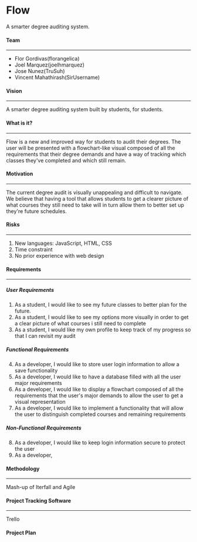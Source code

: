 Flow
======
A smarter degree auditing system.

#### Team
---
- Flor Gordivas(florangelica)
- Joel Marquez(joelhmarquez)
- Jose Nunez(TruSuh)
- Vincent Mahathirash(SirUsername)

#### Vision
---
A smarter degree auditing system built by students, for students.

#### What is it?
---
Flow is a new and improved way for students to audit their degrees. The user will be presented with a flowchart-like visual composed of all the requirements that their degree demands and have a way of tracking which classes they've completed and which still remain. 

#### Motivation
---
The current degree audit is visually unappealing and difficult to navigate. We believe that having a tool that allows students to get a clearer picture of what courses they still need to take will in turn allow them to better set up they're future schedules.

#### Risks
---
1. New languages: JavaScript, HTML, CSS
2. Time constraint
3. No prior experience with web design

#### Requirements
---
##### User Requirements
1. As a student, I would like to see my future classes to better plan for the future.
2. As a student, I would like to see my options more visually in order to get a clear picture of what courses i still need to complete
3. As a student, I would like my own profile to keep track of my progress so that I can revisit my audit 

##### Functional Requirements
4. As a developer, I would like to store user login information to allow a save functionality 
5. As a developer, I would like to have a database filled with all the user major requirements
6. As a developer, I would like to display a flowchart composed of all the requirements that the user's major demands to allow the user to get a visual representation 
7. As a developer, I would like to implement a functionality that will allow the user to distinguish completed courses and remaining requirements
##### Non-Functional Requirements
8. As a developer, I would like to keep login information secure to protect the user
9. As a developer, 
#### Methodology
---
Mash-up of Iterfall and Agile

#### Project Tracking Software
---
Trello

#### Project Plan
